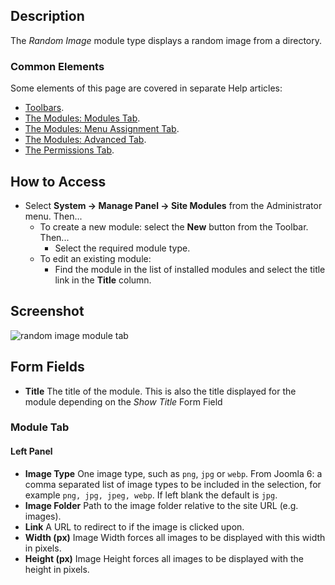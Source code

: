 <!-- Filename: Help4.x:Site_Modules:_Random_Image / Display title: Modules: Random Image -->

## Description

The *Random Image* module type displays a random image from a directory.

### Common Elements

Some elements of this page are covered in separate Help articles:

* [Toolbars](jdocmanual?article=help/common-elements/toolbars).
* [The Modules: Modules Tab](jdocmanual?article=help/modules/modules-module-tab).
* [The Modules: Menu Assignment Tab](jdocmanual?article=help/modules/modules-menu-assignment-tab).
* [The Modules: Advanced Tab](jdocmanual?article=help/modules/modules-advanced-tab).
* [The Permissions Tab](jdocmanual?article=help/common-elements/edit-permissions).

## How to Access

- Select **System → Manage Panel → Site Modules** from the
  Administrator menu. Then...
  - To create a new module: select the **New** button from the Toolbar.
    Then...
    - Select the required module type.
  - To edit an existing module:
    - Find the module in the list of installed modules and select the
      title link in the **Title** column.

## Screenshot

![random image module tab](../../../en/images/modules-site/modules-random-image-module-tab.png)

## Form Fields

- **Title** The title of the module. This is also the title displayed
  for the module depending on the *Show Title* Form Field

### Module Tab

#### Left Panel

- **Image Type** One image type, such as `png`, `jpg` or `webp`. From Joomla 6: a comma separated list of image types to be included in the selection, for example `png, jpg, jpeg, webp`. If left blank the default is `jpg`.
- **Image Folder** Path to the image folder relative to the site URL
  (e.g. images).
- **Link** A URL to redirect to if the image is clicked upon.
- **Width (px)** Image Width forces all images to be displayed with
  this width in pixels.
- **Height (px)** Image Height forces all images to be displayed with
  the height in pixels.
